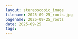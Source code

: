 ```yaml
---
layout: stereoscopic_image
filename: 2025-09-25_roots.jpg
pagename: 2025-09-25_roots
date: 2025-09-25
tags:
---
```

